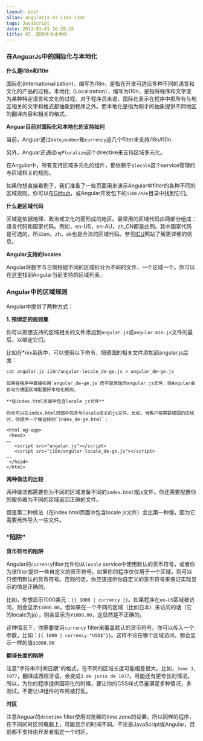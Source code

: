 ```yaml
---
layout: post
alias: angularjs-07-i18n-i10n
tags: JavaScript
date: 2013-01-01 16:28:15
title: 07. 国际化与本地化
---
```


### 在AnguarJs中的国际化与本地化

**什么是i18n和l10n**

国际化(Internationalization)，缩写为i18n，是指在开发可适应多种不同的语言和文化的产品的过程。本地化（Localization），缩写为l10n，是指将程序和文字变为某种特定语言和文化的过程。对于程序员来说，国际化表示在程序中把所有与地区相关的文字和格式都抽象到程序之外。而本地化是指为刚才的抽象提供不同地区的翻译内容和相关的格式。

**Anguar目前对国际化和本地化的支持如何**

当前，Anguar通过`date`,`number`和`currency`这几个filter来支持i18n/l10n.

另外，Anguar还通过`ngPluralize`这个directive来支持区域多元化。

在Angular中，所有支持区域多元化的组件，都依赖于`$locale`这个service管理的与区域相关的规则。

如果你想直接看例子，我们准备了一些页面用来演示Angular中filter的各种不同的区域规则。你可以在[Github](https://github.com/angular/angular.js/tree/master/i18n/e2e)，或Angular开发包下的`i18n/e2e`目录中找到它们。

**什么是区域代码**

区域是依据地理、政治或文化的而形成的地区。最常用的区域代码由两部分组成：语言代码和国家代码。例如，en-US，en-AU，zh_CN都是此例。其中国家代码是可选的，所以en，zh，sk也是合法的区域代码。参见[ICU](http://userguide.icu-project.org/locale)网站了解更详细的信息。

**Angular支持的locales**

Angular将数字与日期根据不同的区域拆分为不同的文件，一个区域一个。你可以在[这里](https://github.com/angular/angular.js/tree/master/i18n/locale)找到Angular当前支持的区域列表。

### Angular中的区域规则

Angular中提供了两种方式：

**1. 预绑定的规则集**

你可以把想支持的区域相关的文件添加到`angular.js`或`angular.min.js`文件的最后，以绑定它们。

比如在*nix系统中，可以使用以下命令，把德国的相关文件添加到angular.js后面：

    cat angular.js i18n/angular-locale_de-ge.js > angular_de-ge.js

    如果在程序中直接引用`angular_de-ge.js`而不是原始的angular.js文件，则Angular会自动为德国区域配置好本地化规则。

    **在index.html页面中包含locale js文件**

    你也可以在index.html页面中包含与locale相关的js文件。比如，当客户端需要德国的区域时，你提供一个像这样的`index_de-ge.html`：

    <html ng-app>
     <head>
    ….
       <script src="angular.js"></script>
       <script src="i18n/angular-locale_de-ge.js"></script>
    ….
     </head>
    </html>

**两种做法的比较**

两种做法都需要你为不同的区域准备不同的`index.html`或js文件。你还需要配置你的服务器为不同的区域返回正确的文件。

但是第二种做法（在index.html页面中包含locale js文件）会比第一种慢，因为它需要另外导入一些文件。

### “陷阱”

**货币符号的陷阱**

Angular的`currency`filter允许你从`locale` service中使用默认的货币符号，或者你为该filter提供一些自定义的货币符号。如果你的程序仅仅用于一个区域，则可以只使用默认的货币符号。否则的话，你应该提供你自定义的货币符号来保证实际显示的值是正确的。

比如，你想显示1000美元：`{{ 1000 | currency }}`。如果程序在`en-US`区域被访问，则会显示`$1000.00`。但如果在一个不同的区域（比如日本）来访问的话（它的locale为ja），则会显示为`¥1000.00`，这显然是不正确的。

这种情况下，你需要使用`currency` filter来覆盖默认的货币符号。你可以传入一个参数，比如：`{{ 1000 | currency:"USD$"}}`。这样不论在哪个区域访问，都会显示一样的值`$1000.00`

**翻译长度的陷阱**

注意"字符串/时间日期"的格式，在不同的区域长度可能相差很大。比如，`June 3, 1977`，翻译成西班牙语，会变成`3 de junio de 1977`。可能还有更夸张的情况。所以，为你的程序提供国际化的时候，要让你的CSS样式尽量满足多种情况，多测试，不要让UI组件的布局被打乱。

**时区**

注意Anguar的`datetime` filter使用浏览器的time zone的设置。所以同样的程序，在不同的时区的电脑上，可能显示的时间不同。不论是JavaScript或Angular，目前都不支持由开发者指定一个时区。
